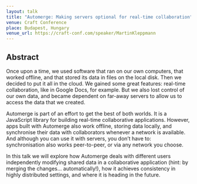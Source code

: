 ```yaml
---
layout: talk
title: "Automerge: Making servers optional for real-time collaboration"
venue: Craft Conference
place: Budapest, Hungary
venue_url: https://craft-conf.com/speaker/MartinKleppmann
---
```


Abstract
--------

Once upon a time, we used software that ran on our own computers, that worked offline, and that
stored its data in files on the local disk. Then we decided to put it all in the cloud. We gained
some great features: real-time collaboration, like in Google Docs, for example. But we also lost
control of our own data, and became dependent on far-away servers to allow us to access the data
that we created.

Automerge is part of an effort to get the best of both worlds. It is a JavaScript library for
building real-time collaborative applications. However, apps built with Automerge also work offline,
storing data locally, and synchronise their data with collaborators whenever a network is available.
And although you can use it with servers, you don’t have to: synchronisation also works
peer-to-peer, or via any network you choose.

In this talk we will explore how Automerge deals with different users independently modifying shared
data in a collaborative application (hint: by merging the changes... automatically!), how it
achieves consistency in highly distributed settings, and where it is heading in the future.
